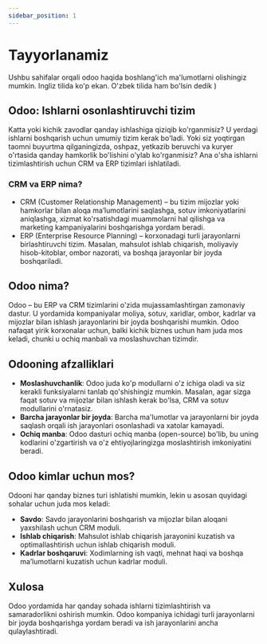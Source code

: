```yaml
---
sidebar_position: 1
---
```


# Tayyorlanamiz

Ushbu sahifalar orqali odoo haqida boshlang'ich ma'lumotlarni olishingiz mumkin. Ingliz tilida ko'p ekan. O'zbek tilida ham bo'lsin dedik )

## Odoo: Ishlarni osonlashtiruvchi tizim
Katta yoki kichik zavodlar qanday ishlashiga qiziqib ko'rganmisiz? U yerdagi ishlarni boshqarish uchun umumiy tizim kerak bo'ladi. Yoki siz yoqtirgan taomni buyurtma qilganingizda, oshpaz, yetkazib beruvchi va kuryer o'rtasida qanday hamkorlik bo'lishini o'ylab ko'rganmisiz? Ana o'sha ishlarni tizimlashtirish uchun CRM va ERP tizimlari ishlatiladi.

### CRM va ERP nima?

  - CRM (Customer Relationship Management) – bu tizim mijozlar yoki hamkorlar bilan aloqa ma’lumotlarini saqlashga, sotuv imkoniyatlarini aniqlashga, xizmat ko'rsatishdagi muammolarni hal qilishga va marketing kampaniyalarini boshqarishga yordam beradi.
  - ERP (Enterprise Resource Planning) – korxonadagi turli jarayonlarni birlashtiruvchi tizim. Masalan, mahsulot ishlab chiqarish, moliyaviy hisob-kitoblar, ombor nazorati, va boshqa jarayonlar bir joyda boshqariladi.

## Odoo nima?

Odoo – bu ERP va CRM tizimlarini o'zida mujassamlashtirgan zamonaviy dastur. U yordamida kompaniyalar moliya, sotuv, xaridlar, ombor, kadrlar va mijozlar bilan ishlash jarayonlarini bir joyda boshqarishi mumkin. Odoo nafaqat yirik korxonalar uchun, balki kichik biznes uchun ham juda mos keladi, chunki u ochiq manbali va moslashuvchan tizimdir.

## Odooning afzalliklari
 - **Moslashuvchanlik**: Odoo juda ko'p modullarni o'z ichiga oladi va siz kerakli funksiyalarni tanlab qo'shishingiz mumkin. Masalan, agar sizga faqat sotuv va mijozlar bilan ishlash kerak bo'lsa, CRM va sotuv modullarini o'rnatasiz.
 - **Barcha jarayonlar bir joyda**: Barcha ma'lumotlar va jarayonlarni bir joyda saqlash orqali ish jarayonlari osonlashadi va xatolar kamayadi.
 - **Ochiq manba**: Odoo dasturi ochiq manba (open-source) bo'lib, bu uning kodlarini o'zgartirish va o'z ehtiyojlaringizga moslashtirish imkoniyatini beradi.

## Odoo kimlar uchun mos?
Odooni har qanday biznes turi ishlatishi mumkin, lekin u asosan quyidagi sohalar uchun juda mos keladi:

 - **Savdo**: Savdo jarayonlarini boshqarish va mijozlar bilan aloqani yaxshilash uchun CRM moduli.
 - **Ishlab chiqarish**: Mahsulot ishlab chiqarish jarayonini kuzatish va optimallashtirish uchun ishlab chiqarish moduli.
 - **Kadrlar boshqaruvi**: Xodimlarning ish vaqti, mehnat haqi va boshqa ma’lumotlarni kuzatish uchun kadrlar moduli.

## Xulosa
Odoo yordamida har qanday sohada ishlarni tizimlashtirish va samaradorlikni oshirish mumkin. Odoo kompaniya ichidagi turli jarayonlarni bir joyda boshqarishga yordam beradi va ish jarayonlarini ancha qulaylashtiradi.

